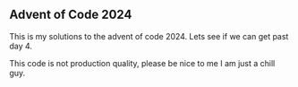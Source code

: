 ## Advent of Code 2024

This is my solutions to the advent of code 2024. Lets see if we can get past day 4.

This code is not production quality, please be nice to me I am just a chill guy.

